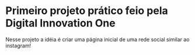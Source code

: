 # Primeiro projeto prático feio pela Digital Innovation One

Nesse projeto a idéia é criar uma página inicial de uma rede social similar ao instagram! 

